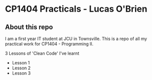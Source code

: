 # CP1404 Practicals - Lucas O'Brien

## About this repo

I am a first year IT student at JCU in Townsville.
This is a repo of all my practical work for CP1404 - Programming II.

3 Lessons of 'Clean Code' I've learnt

- Lesson 1
- Lesson 2
- Lesson 3




